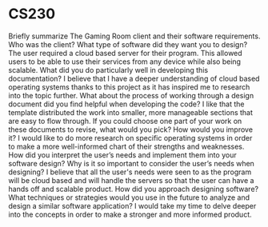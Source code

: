 # CS230
Briefly summarize The Gaming Room client and their software requirements. Who was the client? What type of software did they want you to design?
The user required a cloud based server for their program. This allowed users to be able to use their services from any device while also being scalable.
What did you do particularly well in developing this documentation?
I believe that I have a deeper understanding of cloud based operating systems thanks to this project as it has inspired me to research into the topic further.
What about the process of working through a design document did you find helpful when developing the code?
I like that the template distributed the work into smaller, more manageable sections that are easy to flow through.
If you could choose one part of your work on these documents to revise, what would you pick? How would you improve it?
I would like to do more research on specific operating systems in order to make a more well-informed chart of their strengths and weaknesses.
How did you interpret the user’s needs and implement them into your software design? Why is it so important to consider the user’s needs when designing?
I believe that all the user's needs were seen to as the program will be cloud based and will handle the servers so that the user can have a hands off and scalable product.
How did you approach designing software? What techniques or strategies would you use in the future to analyze and design a similar software application?
I would take my time to delve deeper into the concepts in order to make a stronger and more informed product.
